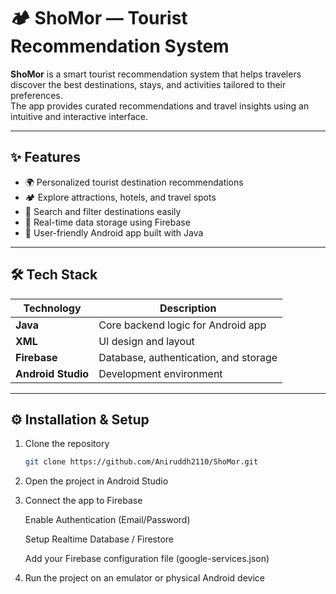 # 🏕️ ShoMor — Tourist Recommendation System

**ShoMor** is a smart tourist recommendation system that helps travelers discover the best destinations, stays, and activities tailored to their preferences.  
The app provides curated recommendations and travel insights using an intuitive and interactive interface.

---

## ✨ Features

- 🌍 Personalized tourist destination recommendations  
- 🏕️ Explore attractions, hotels, and travel spots  
- 🧭 Search and filter destinations easily  
- 💾 Real-time data storage using Firebase  
- 📱 User-friendly Android app built with Java  

---

## 🛠️ Tech Stack

| Technology | Description |
|-------------|-------------|
| **Java** | Core backend logic for Android app |
| **XML** | UI design and layout |
| **Firebase** | Database, authentication, and storage |
| **Android Studio** | Development environment |


---

## ⚙️ Installation & Setup

1. Clone the repository  
   ```bash
   git clone https://github.com/Aniruddh2110/ShoMor.git

2. Open the project in Android Studio

3. Connect the app to Firebase

     Enable Authentication (Email/Password)

     Setup Realtime Database / Firestore

     Add your Firebase configuration file (google-services.json)

4. Run the project on an emulator or physical Android device

